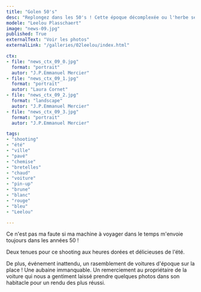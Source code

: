 ```yaml
---
title: "Golen 50's"
desc: "Replongez dans les 50's ! Cette époque décomplexée ou l'herbe semblait parfois plus verte qu'ailleurs."
modele: "Leelou Plasschaert"
image: "news-09.jpg"
published: True
externalText: "Voir les photos"
externalLink: "/galleries/02leelou/index.html"

ctx:
- file: "news_ctx_09_0.jpg"
  format: "portrait"
  autor: "J.P.Emmanuel Mercier"
- file: "news_ctx_09_1.jpg"
  format: "portrait"
  autor: "Laura Cornet"
- file: "news_ctx_09_2.jpg"
  format: "landscape"
  autor: "J.P.Emmanuel Mercier"
- file: "news_ctx_09_3.jpg"
  format: "portrait"
  autor: "J.P.Emmanuel Mercier"

tags:
- "shooting"
- "été"
- "ville"
- "pavé"
- "chemise"
- "bretelles"
- "chaud"
- "voiture"
- "pin-up"
- "brune"
- "blanc"
- "rouge"
- "bleu"
- "Leelou"

---
```

Ce n'est pas ma faute si ma machine à voyager dans le temps m'envoie toujours dans les années 50 !

Deux tenues pour ce shooting aux heures dorées et délicieuses de l'été. 

De plus, événement inattendu, un rasemblement de voitures d'époque sur la place ! Une aubaine immanquable. 
Un remerciement au propriétaire de la voiture qui nous a gentiment laissé prendre quelques photos dans son 
habitacle pour un rendu des plus réussi.


